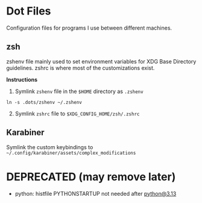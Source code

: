 # Dot Files

Configuration files for programs I use between different machines.

## zsh

zshenv file mainly used to set environment variables for XDG Base Directory guidelines.
zshrc is where most of the customizations exist.

**Instructions**

1. Symlink `zshenv` file in the `$HOME` directory as `.zshenv`

```{sh}
ln -s .dots/zshenv ~/.zshenv
```

2. Symlink `zshrc` file to `$XDG_CONFIG_HOME/zsh/.zshrc`


## Karabiner

Symlink the custom keybindings to `~/.config/karabiner/assets/complex_modifications`



# DEPRECATED (may remove later)

- python: histfile PYTHONSTARTUP not needed after python@3.13


